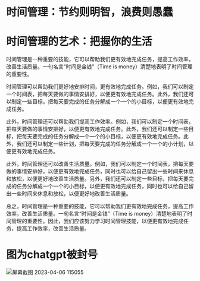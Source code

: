 # 时间管理：节约则明智，浪费则愚蠢
# 时间管理的艺术：把握你的生活
时间管理是一种重要的技能，它可以帮助我们更有效地完成任务，提高工作效率，改善生活质量。一句名言“时间是金钱”（Time is money）清楚地表明了时间管理的重要性。

时间管理可以帮助我们更好地安排时间，更有效地完成任务。例如，我们可以制定一个时间表，把每天要做的事情安排好，以便更有效地完成任务。此外，我们还可以制定一些目标，把每天要完成的任务分解成一个一个的小目标，以便更有效地完成任务。

此外，时间管理还可以帮助我们提高工作效率。例如，我们可以制定一个时间表，把每天要做的事情安排好，以便更有效地完成任务。此外，我们还可以制定一些目标，把每天要完成的任务分解成一个一个的小目标，以便更有效地完成任务。此外，我们还可以制定一些计划，把每天要完成的任务分解成一个一个的小计划，以便更有效地完成任务。

此外，时间管理还可以改善生活质量。例如，我们可以制定一个时间表，把每天要做的事情安排好，以便更有效地完成任务，同时也可以给自己留出一些时间来休息和放松，以便更好地改善生活质量。另外，我们还可以制定一些目标，把每天要完成的任务分解成一个一个的小目标，以便更有效地完成任务，同时也可以给自己留出一些时间来休息和放松，以便更好地改善生活质量。

总之，时间管理是一种重要的技能，它可以帮助我们更有效地完成任务，提高工作效率，改善生活质量。一句名言“时间是金钱”（Time is money）清楚地表明了时间管理的重要性。因此，我们应该努力学习时间管理技能，以便更有效地完成任务，提高工作效率，改善生活质量。


# 图为chatgpt被封号
![屏幕截图 2023-04-06 115055](https://user-images.githubusercontent.com/69446590/230750199-6153b364-97dd-4e78-ba25-18f6d0fdc2c4.png)
